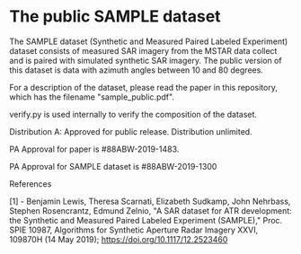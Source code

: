 # The public SAMPLE dataset

The SAMPLE dataset (Synthetic and Measured Paired Labeled Experiment) dataset consists of measured SAR imagery from the MSTAR data collect and is paired with simulated synthetic SAR imagery. The public version of this dataset is data with azimuth angles between 10 and 80 degrees. 

For a description of the dataset, please read the paper in this repository, which has the filename "sample_public.pdf". 

verify.py is used internally to verify the composition of the dataset.

Distribution A: Approved for public release. Distribution unlimited. 

PA Approval for paper is #88ABW-2019-1483.

PA Approval for SAMPLE dataset is #88ABW-2019-1300

References

[1] - Benjamin Lewis, Theresa Scarnati, Elizabeth Sudkamp, John Nehrbass, Stephen Rosencrantz, Edmund Zelnio, "A SAR dataset for ATR development: the Synthetic and Measured Paired Labeled Experiment (SAMPLE)," Proc. SPIE 10987, Algorithms for Synthetic Aperture Radar Imagery XXVI, 109870H (14 May 2019); https://doi.org/10.1117/12.2523460
